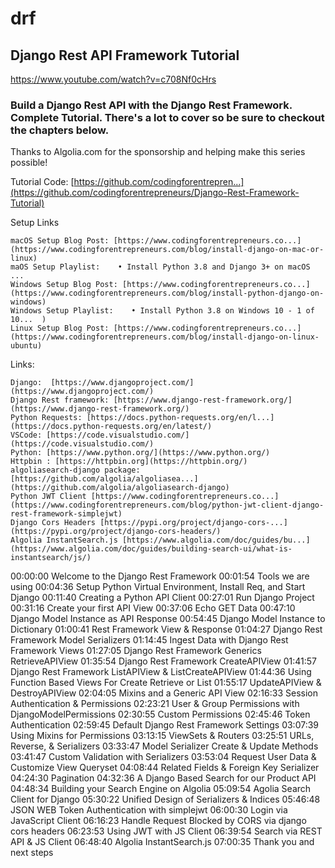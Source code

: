 # drf
## Django Rest API Framework Tutorial
https://www.youtube.com/watch?v=c708Nf0cHrs

### Build a Django Rest API with the Django Rest Framework. Complete Tutorial. There's a lot to cover so be sure to checkout the chapters below.

Thanks to Algolia.com for the sponsorship and helping make this series possible!

Tutorial Code: [https://github.com/codingforentrepren...](https://github.com/codingforentrepreneurs/Django-Rest-Framework-Tutorial)

Setup Links

    macOS Setup Blog Post: [https://www.codingforentrepreneurs.co...](https://www.codingforentrepreneurs.com/blog/install-django-on-mac-or-linux)
    maOS Setup Playlist:    • Install Python 3.8 and Django 3+ on macOS ...  
    Windows Setup Blog Post: [https://www.codingforentrepreneurs.co...](https://www.codingforentrepreneurs.com/blog/install-python-django-on-windows)
    Windows Setup Playlist:    • Install Python 3.8 on Windows 10 - 1 of 10...  )
    Linux Setup Blog Post: [https://www.codingforentrepreneurs.co...](https://www.codingforentrepreneurs.com/blog/install-django-on-linux-ubuntu)


Links:

    Django:  [https://www.djangoproject.com/](https://www.djangoproject.com/)
    Django Rest framework: [https://www.django-rest-framework.org/](https://www.django-rest-framework.org/)
    Python Requests: [https://docs.python-requests.org/en/l...](https://docs.python-requests.org/en/latest/)
    VSCode: [https://code.visualstudio.com/](https://code.visualstudio.com/)
    Python: [https://www.python.org/](https://www.python.org/)
    Httpbin : [https://httpbin.org](https://httpbin.org/)
    algoliasearch-django package: [https://github.com/algolia/algoliasea...](https://github.com/algolia/algoliasearch-django)
    Python JWT Client [https://www.codingforentrepreneurs.co...](https://www.codingforentrepreneurs.com/blog/python-jwt-client-django-rest-framework-simplejwt)
    Django Cors Headers [https://pypi.org/project/django-cors-...](https://pypi.org/project/django-cors-headers/)
    Algolia InstantSearch.js [https://www.algolia.com/doc/guides/bu...](https://www.algolia.com/doc/guides/building-search-ui/what-is-instantsearch/js/)


00:00:00  Welcome to the Django Rest Framework
00:01:54  Tools we are using
00:04:36  Setup Python Virtual Environment, Install Req, and Start Django
00:11:40  Creating a Python API Client
00:27:01  Run Django Project
00:31:16  Create your first API View
00:37:06  Echo GET Data
00:47:10  Django Model Instance as API Response
00:54:45  Django Model Instance to Dictionary
01:00:41  Rest Framework View & Response
01:04:27  Django Rest Framework Model Serializers
01:14:45  Ingest Data with Django Rest Framework Views
01:27:05  Django Rest Framework Generics RetrieveAPIView
01:35:54  Django Rest Framework CreateAPIView
01:41:57  Django Rest Framework ListAPIView & ListCreateAPIView
01:44:36  Using Function Based Views For Create Retrieve or List
01:55:17  UpdateAPIView & DestroyAPIView
02:04:05  Mixins and a Generic API View
02:16:33  Session Authentication & Permissions
02:23:21  User & Group Permissions with DjangoModelPermissions 
02:30:55  Custom Permissions
02:45:46  Token Authentication
02:59:45  Default Django Rest Framework Settings
03:07:39  Using Mixins for Permissions
03:13:15  ViewSets & Routers
03:25:51  URLs, Reverse, & Serializers
03:33:47  Model Serializer Create & Update Methods
03:41:47  Custom Validation with Serializers
03:53:04  Request User Data & Customize View Queryset
04:08:44  Related Fields & Foreign Key Serializer
04:24:30  Pagination
04:32:36  A Django Based Search for our Product API
04:48:34  Building your Search Engine on Algolia
05:09:54  Agolia Search Client for Django
05:30:22  Unified Design of Serializers & Indices
05:46:48  JSON WEB Token Authentication with simplejwt
06:00:30  Login via JavaScript Client
06:16:23  Handle Request Blocked by CORS via django cors headers
06:23:53  Using JWT with JS Client
06:39:54  Search via REST API & JS Client
06:48:40  Algolia InstantSearch.js
07:00:35  Thank you and next steps
